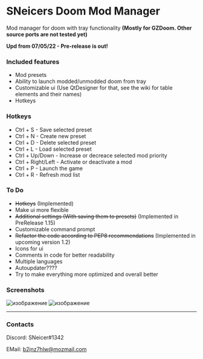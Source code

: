 # SNeicers Doom Mod Manager
Mod manager for doom with tray functionality **(Mostly for GZDoom. Other source ports are not tested yet)**

**Upd from 07/05/22 - Pre-release is out!**

### Included features
- Mod presets
- Ability to launch modded/unmodded doom from tray
- Customizable ui (Use QtDesigner for that, see the wiki for table elements and their names)
- Hotkeys

### Hotkeys
- Ctrl + S - Save selected preset
- Ctrl + N - Create new preset
- Ctrl + D - Delete selected preset
- Ctrl + L - Load selected preset
- Ctrl + Up/Down - Increase or decreace selected mod priority
- Ctrl + Right/Left - Activate or deactivate a mod
- Ctrl + P - Launch the game
- Ctrl + R - Refresh mod list


### To Do
- ~~Hotkeys~~ (Implemented)
- Make ui more flexible 
- ~~Additional settings (With saving them to presets)~~ (Implemented in PreRelease 1.15)
- Customizable command prompt
- ~~Refactor the code according to PEP8 recommendations~~ (Implemented in upcoming version 1.2)
- Icons for ui
- Comments in code for better readability
- Multiple languages
- Autoupdater????
- Try to make everything more optimized and overall better

### Screenshots

![изображение](https://user-images.githubusercontent.com/46260745/173068286-b18589b1-2936-459e-b1b8-a6e1ccc34ec4.png)
![изображение](https://user-images.githubusercontent.com/46260745/173069188-decf85bb-3b15-4e7f-b57d-8e63b8c58581.png)

<hr>

### Contacts
Discord: SNeicer#1342

EMail: b2jnz7hlw@mozmail.com
